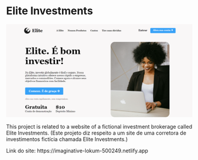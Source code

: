 <h1>Elite Investments</h1>

<img src="img/img-page-git.png" alt="page-git">


<p>This project is related to a website of a fictional investment brokerage called Elite Investments. (Este projeto diz respeito a um site de uma corretora de investimentos fictícia chamada Elite Investments.)</p>
Link do site: https://imaginative-lokum-500249.netlify.app
